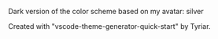 Dark version of the color scheme based on my avatar: silver

Created with "vscode-theme-generator-quick-start" by Tyriar.